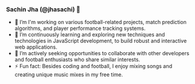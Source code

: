### Sachin Jha (@jhasachi) 👋
- 🔭 I’m I'm working on various football-related projects, match prediction algorithms, and player performance tracking systems.
- 🌱 I’m continuously learning and exploring new techniques and technologies in JavaScript development, to build robust and interactive web applications.
- 👯 I’m actively seeking opportunities to collaborate with other developers and football enthusiasts who share similar interests. 
- ⚡ Fun fact: Besides coding and football, I enjoy mixing songs and creating unique music mixes in my free time.

